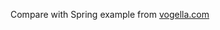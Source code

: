 Compare with Spring example from [vogella.com](https://www.vogella.com/tutorials/SpringDependencyInjection/article.html)
